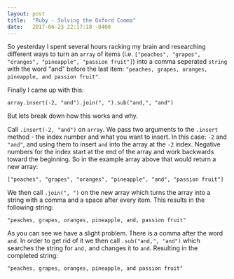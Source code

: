 ```yaml
---
layout: post
title:  "Ruby - Solving the Oxford Comma"
date:   2017-06-23 22:17:18 -0400
---
```


So yesterday I spent several hours racking my brain and researching different ways to turn an `array` of items (i.e. `["peaches", "grapes", "oranges", "pineapple", "passion fruit"]`) into a comma seperated `string` with the word "and" before the last item: `"peaches, grapes, oranges, pineapple, and passion fruit"`.

Finally I came up with this:

```array.insert(-2, "and").join(", ").sub("and,", "and")```

But lets break down how this works and why.

Call `.insert(-2, "and")` on `array`. We pass two arguments to the `.insert` method - the index number and what you want to insert. In this case: `-2` and `"and"`, and using them to insert `and` into the array at the `-2` index. Negative numbers for the index start at the end of the array and work backwards toward the beginning. So in the example array above that would return a new array:

```["peaches", "grapes", "oranges", "pineapple", "and", "passion fruit"]```

We then call `.join(", ")` on the new array which turns the array into a string with a comma and a space after every item. This results in the following string:

```"peaches, grapes, oranges, pineapple, and, passion fruit"```

As you can see we have a slight problem. There is a comma after the word `and`. In order to get rid of it we then call `.sub("and,", "and")` which searches the string for `and,` and changes it to `and`. Resulting in the completed string:

```"peaches, grapes, oranges, pineapple, and passion fruit"```
